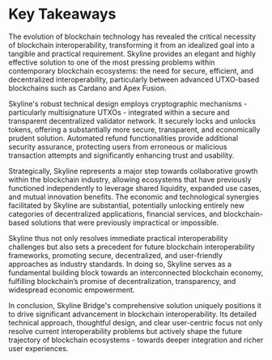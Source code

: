 # Key Takeaways

The evolution of blockchain technology has revealed the critical necessity of blockchain interoperability, transforming it from an idealized goal into a tangible and practical requirement. Skyline provides an elegant and highly effective solution to one of the most pressing problems within contemporary blockchain ecosystems: the need for secure, efficient, and decentralized interoperability, particularly between advanced UTXO-based blockchains such as Cardano and Apex Fusion.

Skyline's robust technical design employs cryptographic mechanisms - particularly multisignature UTXOs - integrated within a secure and transparent decentralized validator network. It securely locks and unlocks tokens, offering a substantially more secure, transparent, and economically prudent solution. Automated refund functionalities provide additional security assurance, protecting users from erroneous or malicious transaction attempts and significantly enhancing trust and usability.

Strategically, Skyline represents a major step towards collaborative growth within the blockchain industry, allowing ecosystems that have previously functioned independently to leverage shared liquidity, expanded use cases, and mutual innovation benefits. The economic and technological synergies facilitated by Skyline are substantial, potentially unlocking entirely new categories of decentralized applications, financial services, and blockchain-based solutions that were previously impractical or impossible.

Skyline thus not only resolves immediate practical interoperability challenges but also sets a precedent for future blockchain interoperability frameworks, promoting secure, decentralized, and user-friendly approaches as industry standards. In doing so, Skyline serves as a fundamental building block towards an interconnected blockchain economy, fulfilling blockchain’s promise of decentralization, transparency, and widespread economic empowerment.

In conclusion, Skyline Bridge's comprehensive solution uniquely positions it to drive significant advancement in blockchain interoperability. Its detailed technical approach, thoughtful design, and clear user-centric focus not only resolve current interoperability problems but actively shape the future trajectory of blockchain ecosystems - towards deeper integration and richer user experiences.
